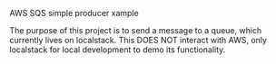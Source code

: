 AWS SQS simple producer xample

The purpose of this project is to send a message to a queue, which currently lives on localstack. 
This DOES NOT interact with AWS, only localstack for local development to demo its functionality. 

